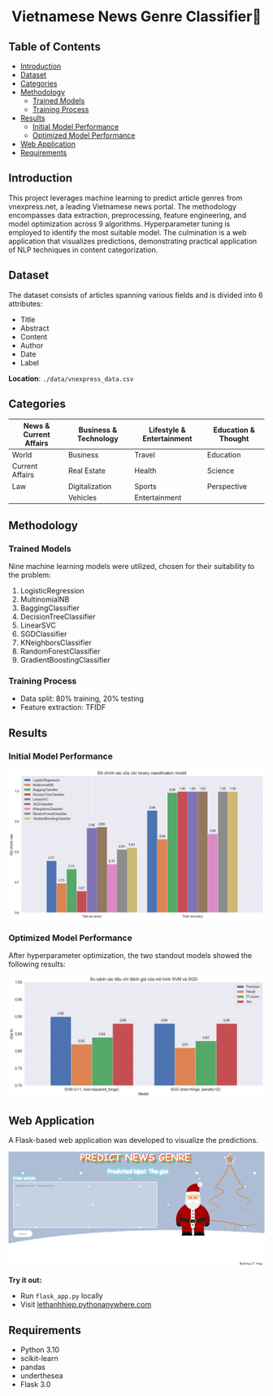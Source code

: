 <p align="center">
 <h1 align="center">Vietnamese News Genre Classifier📰</h1>
</p>

## Table of Contents
- [Introduction](#introduction)
- [Dataset](#dataset)
- [Categories](#categories)
- [Methodology](#methodology)
  - [Trained Models](#trained-models)
  - [Training Process](#training-process)
- [Results](#results)
  - [Initial Model Performance](#initial-model-performance)
  - [Optimized Model Performance](#optimized-model-performance)
- [Web Application](#web-application)
- [Requirements](#requirements)
## Introduction

This project leverages machine learning to predict article genres from vnexpress.net, a leading Vietnamese news portal. The methodology encompasses data extraction, preprocessing, feature engineering, and model optimization across 9 algorithms. Hyperparameter tuning is employed to identify the most suitable model. The culmination is a web application that visualizes predictions, demonstrating practical application of NLP techniques in content categorization.

## Dataset

The dataset consists of articles spanning various fields and is divided into 6 attributes:
- Title
- Abstract
- Content
- Author
- Date
- Label

**Location**: `./data/vnexpress_data.csv`

## Categories

| News & Current Affairs | Business & Technology | Lifestyle & Entertainment | Education & Thought |
|------------------------|----------------------|---------------------------|---------------------|
| World                  | Business             | Travel                    | Education           |
| Current Affairs        | Real Estate          | Health                    | Science             |
| Law                    | Digitalization       | Sports                    | Perspective         |
|                        | Vehicles             | Entertainment             |                     |

## Methodology

### Trained Models

Nine machine learning models were utilized, chosen for their suitability to the problem:

1. LogisticRegression
2. MultinomialNB
3. BaggingClassifier
4. DecisionTreeClassifier
5. LinearSVC
6. SGDClassifier
7. KNeighborsClassifier
8. RandomForestClassifier
9. GradientBoostingClassifier

### Training Process

- Data split: 80% training, 20% testing
- Feature extraction: TFIDF

## Results

### Initial Model Performance

![Model Performance](demo/output1.png)

### Optimized Model Performance

After hyperparameter optimization, the two standout models showed the following results:

![Optimized Model Performance](demo/output2.png)

## Web Application

A Flask-based web application was developed to visualize the predictions.

<img src="demo/app.png" width="1000" alt="Web Application Interface">

**Try it out:**
- Run `flask_app.py` locally
- Visit [lethanhhiep.pythonanywhere.com](https://lethanhhiep.pythonanywhere.com)

## Requirements

- Python 3.10
- scikit-learn
- pandas
- underthesea
- Flask 3.0
